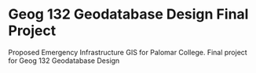 # Geog 132 Geodatabase Design Final Project
Proposed Emergency Infrastructure GIS for Palomar College.
Final project for Geog 132 Geodatabase Design
